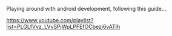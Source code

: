 Playing around with android development, following this guide...

https://www.youtube.com/playlist?list=PLGLfVvz_LVvSPjWpLPFEfOCbezi6vATIh
